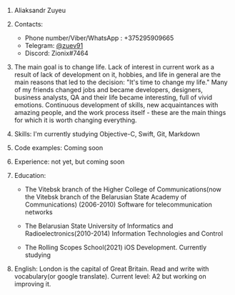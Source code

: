 1. Aliaksandr Zuyeu
2. Contacts:
    - Phone number/Viber/WhatsApp : +375295909665
    - Telegram: [@zuev91](t.me/zuev91)
    - Discord: Zionix#7464

3. The main goal is to change life. Lack of interest in current work as a result of lack of development on it, hobbies, and life in general are the main reasons that led to the decision: "It's time to change my life." Many of my friends changed jobs and became developers, designers, business analysts, QA and their life became interesting, full of vivid emotions. Сontinuous development of skills, new acquaintances with amazing people, and the work process itself - these are the main things for which it is worth changing everything.

4. Skills: I'm currently studying Objective-C, Swift, Git, Markdown
5. Code examples: Сoming soon
6. Experience: not yet, but coming soon
7. Education:  
   - The Vitebsk branch of the Higher College of Communications(now the Vitebsk branch of the Belarusian State Academy of Communications) (2006-2010) Software for telecommunication networks

   - The Belarusian State University of Informatics and Radioelectronics(2010-2014) Information Technologies and Control

   - The Rolling Scopes School(2021) iOS Development. Currently studying

8. English: London is the capital of Great Britain. Read and write with vocabulary(or google translate). Current level: A2 but working on improving it.